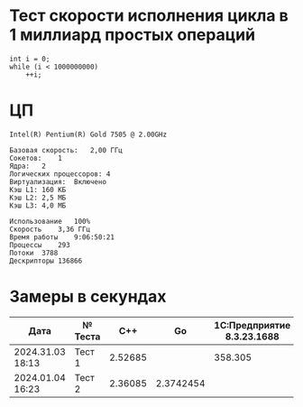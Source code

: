 # Тест скорости исполнения цикла в 1 миллиард простых операций
    int i = 0;
    while (i < 1000000000)
        ++i;

# ЦП
	Intel(R) Pentium(R) Gold 7505 @ 2.00GHz

	Базовая скорость:	2,00 ГГц
	Сокетов:	1
	Ядра:	2
	Логических процессоров:	4
	Виртуализация:	Включено
	Кэш L1:	160 КБ
	Кэш L2:	2,5 МБ
	Кэш L3:	4,0 МБ

	Использование	100%
	Скорость	3,36 ГГц
	Время работы	9:06:50:21
	Процессы	293
	Потоки	3788
	Дескрипторы	136866

# Замеры в секундах
|Дата             | № Теста | C++     | Go        | 1С:Предприятие 8.3.23.1688 | 1С:Элемент (в облаке) |
| --------------- | ------- | ------- | --------- | -------------------------- | --------------------- |
| 2024.31.03 18:13| Тест 1  | 2.52685 |           | 358.305                    | 162.161               |
| 2024.01.04 16:23| Тест 2  | 2.36085 | 2.3742454 |                            | 163 522               |



